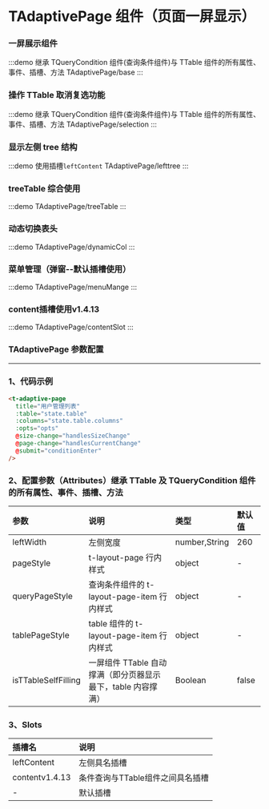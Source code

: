 # TAdaptivePage 组件（页面一屏显示）

### 一屏展示组件

:::demo 继承 TQueryCondition 组件(查询条件组件)与 TTable 组件的所有属性、事件、插槽、方法
TAdaptivePage/base
:::

### 操作 TTable 取消复选功能

:::demo 继承 TQueryCondition 组件(查询条件组件)与 TTable 组件的所有属性、事件、插槽、方法
TAdaptivePage/selection
:::

### 显示左侧 tree 结构

:::demo 使用插槽`leftContent`
TAdaptivePage/lefttree
:::

### treeTable 综合使用

:::demo
TAdaptivePage/treeTable
:::

### 动态切换表头

:::demo
TAdaptivePage/dynamicCol
:::

### 菜单管理（弹窗--默认插槽使用）

:::demo
TAdaptivePage/menuMange
:::

### content插槽使用<el-tag>v1.4.13</el-tag>

:::demo
TAdaptivePage/contentSlot
:::

### TAdaptivePage 参数配置

---

### 1、代码示例

```html
<t-adaptive-page
  title="用户管理列表"
  :table="state.table"
  :columns="state.table.columns"
  :opts="opts"
  @size-change="handlesSizeChange"
  @page-change="handlesCurrentChange"
  @submit="conditionEnter"
/>
```

### 2、配置参数（Attributes）继承 TTable 及 TQueryCondition 组件的所有属性、事件、插槽、方法

| 参数                | 说明                                                         | 类型          | 默认值 |
| :------------------ | :----------------------------------------------------------- | :------------ | :----- |
| leftWidth           | 左侧宽度                                                     | number,String | 260    |
| pageStyle           | t-layout-page 行内样式                                       | object        | -      |
| queryPageStyle      | 查询条件组件的 t-layout-page-item 行内样式                   | object        | -      |
| tablePageStyle      | table 组件的 t-layout-page-item 行内样式                     | object        | -      |
| isTTableSelfFilling | 一屏组件 TTable 自动撑满（即分页器显示最下，table 内容撑满） | Boolean       | false  |


### 3、Slots

| 插槽名                          | 说明                             |
| :------------------------------ | :------------------------------- |
| leftContent                     | 左侧具名插槽                     |
| content<el-tag>v1.4.13</el-tag> | 条件查询与TTable组件之间具名插槽 |
| -                               | 默认插槽                         |
